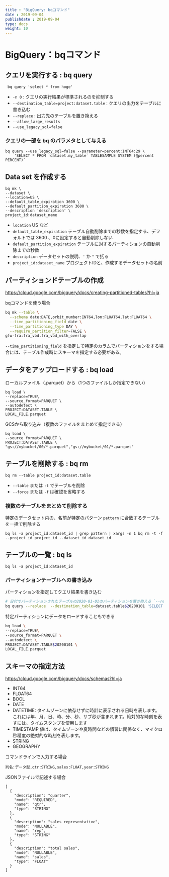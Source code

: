```yaml
---
title : "BigQuery: bqコマンド"
date : 2019-09-04
publishdate : 2019-09-04
type: docs
weight: 10
---
```


# BigQuery：bqコマンド


## クエリを実行する : bq query

```
 bq query 'select * from hoge'
```

- `-n 0` : クエリの実行結果が標準されるのを抑制する
- `--destination_table=project:dataset.table` : クエリの出力をテーブルに書き込む
- `--replace` : 出力先のテーブルを置き換える
- `--allow_large_results`
- `--use_legacy_sql=false`


### クエリの一部を bq のパラメタとして与える

```
bq query --use_legacy_sql=false --parameter=percent:INT64:29 \
    'SELECT * FROM `dataset.my_table` TABLESAMPLE SYSTEM (@percent PERCENT)`
```


## Data set を作成する

```
bq mk \
--dataset \
--location=US \
--default_table_expiration 3600 \
--default_partition_expiration 3600 \
--description 'description' \
project_id:dataset_name
```

- `location` US など
- `default_table_expiration` テーブル自動削除までの秒数を指定する、デフォルトでは 3600 、0に設定すると自動削除しない
- `default_partition_expiration` テーブルに対するパーティションの自動削除までの秒数
- `description` データセットの説明、`'` か `"` で括る
- `project_id:dataset_name` プロジェクトIDと、作成するデータセットの名前


## パーティションドテーブルの作成

https://cloud.google.com/bigquery/docs/creating-partitioned-tables?hl=ja

bqコマンドを使う場合

```sh
bq mk --table \
  --schema date:DATE,orbit_number:INT64,lon:FLOAT64,lat:FLOAT64 \
  --time_partitioning_field date \
  --time_partitioning_type DAY \
  --require_partition_filter=FALSE \
gfw-fra:fra_vbd.fra_vbd_with_overlap 
```

`--time_partitioning_field` を指定して特定のカラムでパーティションをする場合には、テーブル作成時にスキーマを指定する必要がある。







## データをアップロードする : bq load

ローカルファイル（.parquet）から（1つのファイルしか指定できない）

```
bq load \
--replace=TRUE\
--source_format=PARQUET \
--autodetect \
PROJECT:DATASET.TABLE \
LOCAL_FILE.parquet
```

GCSから取り込み（複数のファイルをまとめて指定できる）

```
bq load \
--source_format=PARQUET \
PROJECT:DATASET.TABLE \
"gs://mybucket/00/*.parquet","gs://mybucket/01/*.parquet"
```



## テーブルを削除する : bq rm

```
bq rm --table project_id:dataset.table
```

- `--table` または `-t` でテーブルを削除
- `--force` または `-f` は確認を省略する

 
### 複数のテーブルをまとめて削除する

特定のデータセット内の、名前が特定のパターン `pattern` に合致するテーブルを一括で削除する

```
bq ls -a project_id:dataset_id | grep pattern | xargs -n 1 bq rm -t -f --project_id project_id --dataset_id dataset_id
```

## テーブルの一覧 : bq ls

```
bq ls -a project_id:dataset_id
```




### パーティションテーブルへの書き込み

パーティションを指定してクエリ結果を書き込む

```sh
# 日付でパーティションされたテーブルの2020-01-01のパーティションを置き換える `--replace`
bq query --replace  --destination_table=dataset.table$20200101 'SELECT  * FROM hoge'
```

特定パーティションにデータをロードすることもできる

```sh
bq load \
--replace=TRUE\
--source_format=PARQUET \
--autodetect \
PROJECT:DATASET.TABLE$20200101 \
LOCAL_FILE.parquet
```



## スキーマの指定方法

https://cloud.google.com/bigquery/docs/schemas?hl=ja


- INT64
- FLOAT64
- BOOL
- DATE
- DATETIME: タイムゾーンに依存せずに時計に表示される日時を表します。これには年、月、日、時、分、秒、サブ秒が含まれます。絶対的な時刻を表すには、タイムスタンプを使用します
- TIMESTAMP 値は、タイムゾーンや夏時間などの慣習に関係なく、マイクロ秒精度の絶対的な時刻を表します。
- STRING
- GEOGRAPHY 


コマンドラインで入力する場合

```
列名:データ型,qtr:STRING,sales:FLOAT,year:STRING
```


JSONファイルで記述する場合

```
[ 
  {
    "description": "quarter",
    "mode": "REQUIRED",
    "name": "qtr",
    "type": "STRING"
  },
  {
    "description": "sales representative",
    "mode": "NULLABLE",
    "name": "rep",
    "type": "STRING"
  },
  {
    "description": "total sales",
    "mode": "NULLABLE",
    "name": "sales",
    "type": "FLOAT"
  }
]
```





